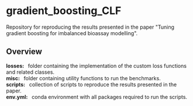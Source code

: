 # gradient_boosting_CLF
Repository for reproducing the results presented in the paper "Tuning gradient boosting for imbalanced bioassay modelling".

## Overview
**losses:** &ensp;folder containing the implementation of the custom loss functions and related classes.<br />
**misc:** &ensp;folder containing utility functions to run the benchmarks.<br />
**scripts:** &ensp;collection of scripts to reproduce the results presented in the paper.<br />
**env.yml:** &ensp;conda environment with all packages required to run the scripts.<br />
